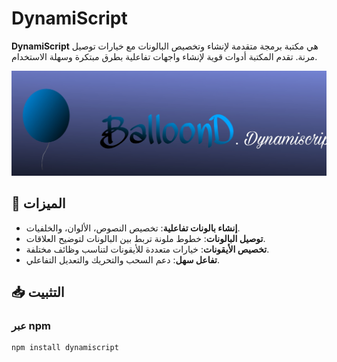 # DynamiScript

**DynamiScript** هي مكتبة برمجة متقدمة لإنشاء وتخصيص البالونات مع خيارات توصيل مرنة. تقدم المكتبة أدوات قوية لإنشاء واجهات تفاعلية بطرق مبتكرة وسهلة الاستخدام.

![DynamiScript Logo](Picsart_24-09-05_16-49-55-555.jpg) <!-- يمكنك استبدال الرابط بصورة شعار المكتبة -->

## 🎨 الميزات

- **إنشاء بالونات تفاعلية**: تخصيص النصوص، الألوان، والخلفيات.
- **توصيل البالونات**: خطوط ملونة تربط بين البالونات لتوضيح العلاقات.
- **تخصيص الأيقونات**: خيارات متعددة للأيقونات لتناسب وظائف مختلفة.
- **تفاعل سهل**: دعم السحب والتحريك والتعديل التفاعلي.

## 📥 التثبيت

### عبر npm

```bash
npm install dynamiscript

